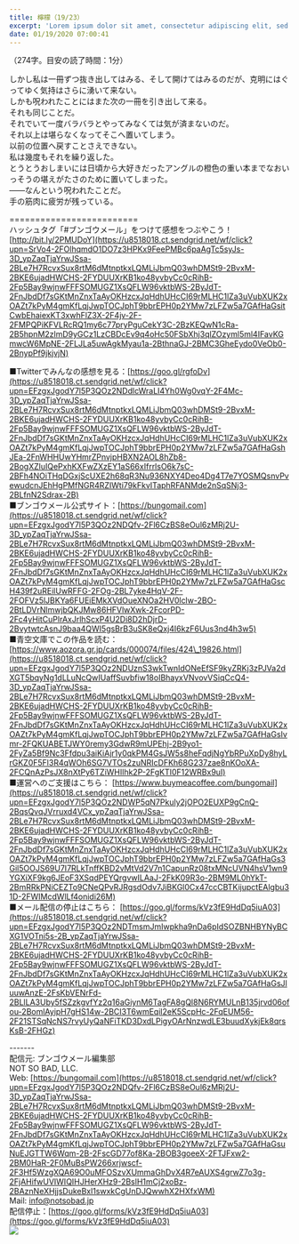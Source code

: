 ```yaml
---
title: 檸檬（19/23）
excerpt: 'Lorem ipsum dolor sit amet, consectetur adipiscing elit, sed do eiusmod tempor incididunt ut labore et dolore magna aliqua. Praesent elementum facilisis leo vel fringilla est ullamcorper eget. At imperdiet dui accumsan sit amet nulla facilisi morbi tempus.'
date: 01/19/2020 07:00:41
---
```


（274字。目安の読了時間：1分）  
  
しかし私は一冊ずつ抜き出してはみる、そして開けてはみるのだが、克明にはぐってゆく気持はさらに湧いて来ない。  
しかも呪われたことにはまた次の一冊を引き出して来る。  
それも同じことだ。  
それでいて一度バラバラとやってみなくては気が済まないのだ。  
それ以上は堪らなくなってそこへ置いてしまう。  
以前の位置へ戻すことさえできない。  
私は幾度もそれを繰り返した。  
とうとうおしまいには日頃から大好きだったアングルの橙色の重い本までなおいっそうの堪えがたさのために置いてしまった。  
――なんという呪われたことだ。  
手の筋肉に疲労が残っている。  
  
\=========================  
ハッシュタグ「#ブンゴウメール」をつけて感想をつぶやこう！　  
[http://bit.ly/2PMUDoY](https://u8518018.ct.sendgrid.net/wf/click?upn=SrVo4-2FOlhqmdO1DO7z3HPKx9FeePMBc6paAgTc5syJs-3D_ypZaqTjaYrwJSsa-2BLe7H7RcvxSux8rtM6dMtnptkxLQMLiJbmQ03whDMSt9-2BvxM-2BKE6ujadHWCHS-2FYDUUXrKB1ko48yvbyCc0cRihB-2Fp5Bay9wjnwFFFSOMUGZ1XsQFLW96vktbWS-2ByJdT-2FnJbdDf7sGKtMnZnxTaAyOKHzcxJqHdhUHcCI69rMLHC1lZa3uVubXUK2xOAZt7kPyM4gmKfLqjJwpTOCJphT9bbrEPH0p2YMw7zLFZw5a7GAfHaGsitCwbEhaiexKT3xwhFlZ3X-2F4jv-2F-2FMPQPiKFVLRcRQ1my6c77pryPguCekY3C-2BzKEQwN1cRa-2B5hpnM2zlmD9yGCz1LzCBDcEv9q4oHc50FSbXhj3qlZOzyml5ml4IFavKGmwcW6MpNE-2FLJLa5uwAgkMyau1a-2BthnaGJ-2BMC3GheEydo0VeOb0-2BnypPf9jkjvjN)  
  
■Twitterでみんなの感想を見る：[https://goo.gl/rgfoDv](https://u8518018.ct.sendgrid.net/wf/click?upn=EFzgxJgodY7l5P3QOz2NDdlcWraLI4Yh0Wg0vqY-2F4Mc-3D_ypZaqTjaYrwJSsa-2BLe7H7RcvxSux8rtM6dMtnptkxLQMLiJbmQ03whDMSt9-2BvxM-2BKE6ujadHWCHS-2FYDUUXrKB1ko48yvbyCc0cRihB-2Fp5Bay9wjnwFFFSOMUGZ1XsQFLW96vktbWS-2ByJdT-2FnJbdDf7sGKtMnZnxTaAyOKHzcxJqHdhUHcCI69rMLHC1lZa3uVubXUK2xOAZt7kPyM4gmKfLqjJwpTOCJphT9bbrEPH0p2YMw7zLFZw5a7GAfHaGshJEa-2FnWHHUwYHmrZPnvjpHBXN2AOL8hZb8-2BogXZluIQePxhKXFwZXzEY1aS66xIfrrlsO6k7sC-2BFh4NOiTHqDGxjScUXE2h68qR3Nu936NXY4Deo4Dg4T7e7YOSMQsnvPvewudcnJEhHgPMfNGR4RZIWti79kFkvITaphRFANMde2nSqSNj3-2BLfnN2Sdrax-2B)  
■ブンゴウメール公式サイト：[https://bungomail.com](https://u8518018.ct.sendgrid.net/wf/click?upn=EFzgxJgodY7l5P3QOz2NDQfv-2Fl6CzBS8eOul6zMRj2U-3D_ypZaqTjaYrwJSsa-2BLe7H7RcvxSux8rtM6dMtnptkxLQMLiJbmQ03whDMSt9-2BvxM-2BKE6ujadHWCHS-2FYDUUXrKB1ko48yvbyCc0cRihB-2Fp5Bay9wjnwFFFSOMUGZ1XsQFLW96vktbWS-2ByJdT-2FnJbdDf7sGKtMnZnxTaAyOKHzcxJqHdhUHcCI69rMLHC1lZa3uVubXUK2xOAZt7kPyM4gmKfLqjJwpTOCJphT9bbrEPH0p2YMw7zLFZw5a7GAfHaGscH439f2uREilUwRFFG-2FOg-2BL7yke4HqV-2F-2FOFVz5lJBKYa6FUEiEMkXVdOueXNOa2HV0lclw-2BO-2BtLDVrNlmwjbQKJMw86HFVlwXwk-2FcorPD-2Fc4yHitCuPlrAxJrlhScxP4U2Di8D2hDjrD-2BvytwtcAsnJ9baa4QWI5gsBrB3uSK8eQxj4I6kzF6Uus3nd4h3w5)  
■青空文庫でこの作品を読む：[https://www.aozora.gr.jp/cards/000074/files/424\_19826.html](https://u8518018.ct.sendgrid.net/wf/click?upn=EFzgxJgodY7l5P3QOz2NDUznS3wkTwnIdONeEfSF9kyZRKj3zPJVa2dXGT5bqyNg1dLLuNcQwIUaffSuvbfiw18oIBhayxVNvovVSiqCcQ4-3D_ypZaqTjaYrwJSsa-2BLe7H7RcvxSux8rtM6dMtnptkxLQMLiJbmQ03whDMSt9-2BvxM-2BKE6ujadHWCHS-2FYDUUXrKB1ko48yvbyCc0cRihB-2Fp5Bay9wjnwFFFSOMUGZ1XsQFLW96vktbWS-2ByJdT-2FnJbdDf7sGKtMnZnxTaAyOKHzcxJqHdhUHcCI69rMLHC1lZa3uVubXUK2xOAZt7kPyM4gmKfLqjJwpTOCJphT9bbrEPH0p2YMw7zLFZw5a7GAfHaGsIvmr-2FQKUABETJWY0remy3GdwR9mUPEhj-2B9yo1-2FyZa5Bf9Nc3Ffdpu3aiKiAjr1y0qkPM4GsJW5s8heFqdjNgYbRPuXpDy8hyLrGKZ0F5Fl3R4qWOh6SG7VTOs2zuNRIcDFKh68G237zae8nKOoXA-2FCQnAzPsJX8nXtPy6TZiWHIlhk2P-2FgKTI0F12WRBx9uI)  
■運営へのご支援はこちら： [https://www.buymeacoffee.com/bungomail](https://u8518018.ct.sendgrid.net/wf/click?upn=EFzgxJgodY7l5P3QOz2NDWP5qN7Pkuly2jOPO2EUXP9gCnQ-2BqsQvqJVrruxd4VCx_ypZaqTjaYrwJSsa-2BLe7H7RcvxSux8rtM6dMtnptkxLQMLiJbmQ03whDMSt9-2BvxM-2BKE6ujadHWCHS-2FYDUUXrKB1ko48yvbyCc0cRihB-2Fp5Bay9wjnwFFFSOMUGZ1XsQFLW96vktbWS-2ByJdT-2FnJbdDf7sGKtMnZnxTaAyOKHzcxJqHdhUHcCI69rMLHC1lZa3uVubXUK2xOAZt7kPyM4gmKfLqjJwpTOCJphT9bbrEPH0p2YMw7zLFZw5a7GAfHaGs3Gil5OOJS69U7I7RLkTnffKBD2vMtVd2V7n1CapunRz08txMNcUVN4hsV1wn9YGXiXF9kg6JEoF3XSqdPEYQrgvwILAaJ-2FkK09R3o-2BM9ML0hYkT-2BmRRkPNiCEZTo9CNeQPvRJRgsdOdv7JiBKGl0Cx47ccCBTKijupctEAlgbu31D-2FWIMcdWlLf4onidi26M)  
■メール配信の停止はこちら： [https://goo.gl/forms/kVz3fE9HdDq5iuA03](https://u8518018.ct.sendgrid.net/wf/click?upn=EFzgxJgodY7l5P3QOz2NDTmsmJmIwpkha9nDa6pIdSOZBNHBYNyBCXG1VOTni5s-2B_ypZaqTjaYrwJSsa-2BLe7H7RcvxSux8rtM6dMtnptkxLQMLiJbmQ03whDMSt9-2BvxM-2BKE6ujadHWCHS-2FYDUUXrKB1ko48yvbyCc0cRihB-2Fp5Bay9wjnwFFFSOMUGZ1XsQFLW96vktbWS-2ByJdT-2FnJbdDf7sGKtMnZnxTaAyOKHzcxJqHdhUHcCI69rMLHC1lZa3uVubXUK2xOAZt7kPyM4gmKfLqjJwpTOCJphT9bbrEPH0p2YMw7zLFZw5a7GAfHaGsJluuwAnzE-2FsKbVENrFd-2BLlLA3Uby5fSZzkgvfYz2q16aGiynM6TagFA8gQl8N6RYMULnB135jrvd06ofou-2BomlAyipH7gHS14w-2BCI3T6wmEqil2eK5ScpHc-2FqEUM56-2F21STSqNcNS7rvyUyQaNFiTKD3DxdLPigyOArNnzwdLE3buudXykjEk8qrsKsB-2FHGz)  
  
\-------  
配信元: ブンゴウメール編集部  
NOT SO BAD, LLC.  
Web: [https://bungomail.com](https://u8518018.ct.sendgrid.net/wf/click?upn=EFzgxJgodY7l5P3QOz2NDQfv-2Fl6CzBS8eOul6zMRj2U-3D_ypZaqTjaYrwJSsa-2BLe7H7RcvxSux8rtM6dMtnptkxLQMLiJbmQ03whDMSt9-2BvxM-2BKE6ujadHWCHS-2FYDUUXrKB1ko48yvbyCc0cRihB-2Fp5Bay9wjnwFFFSOMUGZ1XsQFLW96vktbWS-2ByJdT-2FnJbdDf7sGKtMnZnxTaAyOKHzcxJqHdhUHcCI69rMLHC1lZa3uVubXUK2xOAZt7kPyM4gmKfLqjJwpTOCJphT9bbrEPH0p2YMw7zLFZw5a7GAfHaGsuNuEJGTTW6Wqm-2B-2FscGD77of8Ka-2BOB3goeeX-2FTJFxw2-2BM0HaR-2F0MuBsPW266xrjwscf-2F3Hf5WzgXQA69O0uMFOSzvXUmmaGhDvX4R7eAUXS4grwZ7o3g-2FjAHifwUVIWIQIHJHerXHz9-2BslH1mCj2xoBz-2BAznNeXHjjsDukeBxl1swxkCgUnDJQwwhX2HXfxWM)  
Mail: info@notsobad.jp  
配信停止：[https://goo.gl/forms/kVz3fE9HdDq5iuA03](https://goo.gl/forms/kVz3fE9HdDq5iuA03)  
![](https://u8518018.ct.sendgrid.net/wf/open?upn=ypZaqTjaYrwJSsa-2BLe7H7RcvxSux8rtM6dMtnptkxLQMLiJbmQ03whDMSt9-2BvxM-2BKE6ujadHWCHS-2FYDUUXrKB1ko48yvbyCc0cRihB-2Fp5Bay9wjnwFFFSOMUGZ1XsQFLW96vktbWS-2ByJdT-2FnJbdDf7sGKtMnZnxTaAyOKHzcxJqHdhUHcCI69rMLHC1lZa3uVubXUK2xOAZt7kPyM4gmKfLqjJwpTOCJphT9bbrEPH0p2YMw7zLFZw5a7GAfHaGs88HvaWvOhUcEmSZIlovqgR7InG1kot-2FId45nVb4IFjMWR1WjEhcLxbLcf57zpJ9EXegwAgsRhELoPnodW8xUbtYwA3BwuC6gRZnCdcO4wBlqoBZV9eQg-2FYYBqraMmLWyjqaBSjClPhJGQrX9qlpuoblZO31MR2BJVwinzATk6vbvXyBTXqbuide0fm6wDgIoutoi56u-2B6ULtCPoP0MNUXw-3D-3D)